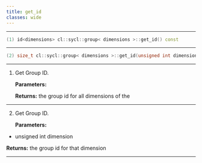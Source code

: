 ```yaml
---
title: get_id
classes: wide
---
```



---

```cpp
(1) id<dimensions> cl::sycl::group< dimensions >::get_id() const
```

---

```cpp
(2) size_t cl::sycl::group< dimensions >::get_id(unsigned int dimension) const
```

---

1. Get Group ID. 

   **Parameters:**

   **Returns:** the group id for all dimensions of the 

---

2. Get Group ID. 

   **Parameters:**

  * unsigned int dimension

   

   **Returns:** the group id for that dimension 

---

